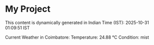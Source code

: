 # My Project

This content is dynamically generated in Indian Time (IST): 2025-10-31 01:09:51 IST


Current Weather in Coimbatore:
Temperature: 24.88 °C
Condition: mist
